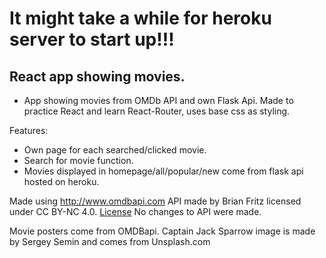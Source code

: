 # It might take a while for heroku server to start up!!!


## React app showing movies.


- App showing movies from OMDb API and own Flask Api. Made to practice React and learn React-Router, uses base css as styling.

Features:

- Own page for each searched/clicked movie.
- Search for movie function.
- Movies displayed in homepage/all/popular/new come from flask api hosted on heroku.



Made using http://www.omdbapi.com API made by Brian Fritz licensed under CC BY-NC 4.0. [License](https://creativecommons.org/licenses/by-nc/4.0/)
No changes to API were made.

Movie posters come from OMDBapi.
Captain Jack Sparrow image is made by Sergey Semin and comes from Unsplash.com
